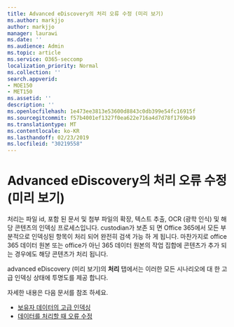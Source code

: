 ```yaml
---
title: Advanced eDiscovery의 처리 오류 수정 (미리 보기)
ms.author: markjjo
author: markjjo
manager: laurawi
ms.date: ''
ms.audience: Admin
ms.topic: article
ms.service: O365-seccomp
localization_priority: Normal
ms.collection: ''
search.appverid:
- MOE150
- MET150
ms.assetid: ''
description: ''
ms.openlocfilehash: 1e473ee3813e53600d8843c0db399e54fc16915f
ms.sourcegitcommit: f57b4001ef1327f0ea622e716a4d7d78f1769b49
ms.translationtype: MT
ms.contentlocale: ko-KR
ms.lasthandoff: 02/23/2019
ms.locfileid: "30219558"
---
```

# <a name="fix-processing-errors-in-advanced-ediscovery-preview"></a>Advanced eDiscovery의 처리 오류 수정 (미리 보기)

처리는 파일 id, 포함 된 문서 및 첨부 파일의 확장, 텍스트 추출, OCR (광학 인식) 및 해당 콘텐츠의 인덱싱 프로세스입니다.  custodian가 보존 되 면 Office 365에서 모든 부분적으로 인덱싱된 항목이 처리 되어 완전히 검색 가능 하 게 됩니다.  마찬가지로 office 365 데이터 원본 또는 office가 아닌 365 데이터 원본의 작업 집합에 콘텐츠가 추가 되는 경우에도 해당 콘텐츠가 처리 됩니다.

advanced eDiscovery (미리 보기)의 **처리** 탭에서는 이러한 모든 시나리오에 대 한 고급 인덱싱 상태에 투명도를 제공 합니다.

자세한 내용은 다음 문서를 참조 하세요.

- [보유자 데이터의 고급 인덱싱](indexing-custodian-data.md)
- [데이터를 처리할 때 오류 수정](error-remediation.md)
